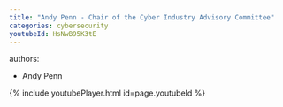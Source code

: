 ```yaml
---
title: "Andy Penn - Chair of the Cyber Industry Advisory Committee"
categories: cybersecurity
youtubeId: HsNwB95K3tE
---
```


authors:
- Andy Penn

{% include youtubePlayer.html id=page.youtubeId %}  